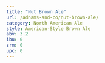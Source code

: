```yaml
---
title: "Nut Brown Ale"
url: /adnams-and-co/nut-brown-ale/
category: North American Ale
style: American-Style Brown Ale
abv: 3.2
ibu: 0
srm: 0
upc: 0
---
```


